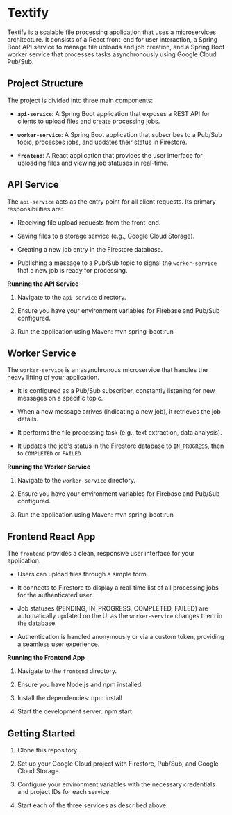 # Textify

Textify is a scalable file processing application that uses a microservices architecture. It consists of a React front-end for user interaction, a Spring Boot API service to manage file uploads and job creation, and a Spring Boot worker service that processes tasks asynchronously using Google Cloud Pub/Sub.

## Project Structure

The project is divided into three main components:

* **`api-service`**: A Spring Boot application that exposes a REST API for clients to upload files and create processing jobs.

* **`worker-service`**: A Spring Boot application that subscribes to a Pub/Sub topic, processes jobs, and updates their status in Firestore.

* **`frontend`**: A React application that provides the user interface for uploading files and viewing job statuses in real-time.

## API Service

The `api-service` acts as the entry point for all client requests. Its primary responsibilities are:

* Receiving file upload requests from the front-end.

* Saving files to a storage service (e.g., Google Cloud Storage).

* Creating a new job entry in the Firestore database.

* Publishing a message to a Pub/Sub topic to signal the `worker-service` that a new job is ready for processing.

**Running the API Service**

1. Navigate to the `api-service` directory.

2. Ensure you have your environment variables for Firebase and Pub/Sub configured.

3. Run the application using Maven: mvn spring-boot:run

## Worker Service

The `worker-service` is an asynchronous microservice that handles the heavy lifting of your application.

* It is configured as a Pub/Sub subscriber, constantly listening for new messages on a specific topic.

* When a new message arrives (indicating a new job), it retrieves the job details.

* It performs the file processing task (e.g., text extraction, data analysis).

* It updates the job's status in the Firestore database to `IN_PROGRESS`, then to `COMPLETED` or `FAILED`.

**Running the Worker Service**

1. Navigate to the `worker-service` directory.

2. Ensure you have your environment variables for Firebase and Pub/Sub configured.

3. Run the application using Maven: mvn spring-boot:run
## Frontend React App

The `frontend` provides a clean, responsive user interface for your application.

* Users can upload files through a simple form.

* It connects to Firestore to display a real-time list of all processing jobs for the authenticated user.

* Job statuses (PENDING, IN_PROGRESS, COMPLETED, FAILED) are automatically updated on the UI as the `worker-service` changes them in the database.

* Authentication is handled anonymously or via a custom token, providing a seamless user experience.

**Running the Frontend App**

1. Navigate to the `frontend` directory.

2. Ensure you have Node.js and npm installed.

3. Install the dependencies: npm install


4. Start the development server: npm start


## Getting Started

1. Clone this repository.

2. Set up your Google Cloud project with Firestore, Pub/Sub, and Google Cloud Storage.

3. Configure your environment variables with the necessary credentials and project IDs for each service.

4. Start each of the three services as described above.